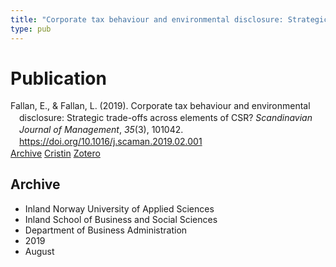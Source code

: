 ```yaml
---
title: "Corporate tax behaviour and environmental disclosure: Strategic trade-offs across elements of CSR?"
type: pub
---
```

<h1>Publication</h1>
<article id="csl-bib-container-MSA6PVQL" class="csl-bib-container">
  <div class="csl-bib-body" style="line-height: 1.35; padding-left: 1em; text-indent:-1em;">
  <div class="csl-entry">Fallan, E., &amp; Fallan, L. (2019). Corporate tax behaviour and environmental disclosure: Strategic trade-offs across elements of CSR? <i>Scandinavian Journal of Management</i>, <i>35</i>(3), 101042. <a href="https://doi.org/10.1016/j.scaman.2019.02.001">https://doi.org/10.1016/j.scaman.2019.02.001</a></div>
</div>
  <div class="csl-bib-buttons">
    <a href="#taxonomy-article-MSA6PVQL" class="csl-bib-button">Archive</a>
    <a href="https://app.cristin.no/results/show.jsf?id=1715121" alt="Cristin URL" class="csl-bib-button">Cristin</a>
    <a href="http://zotero.org/groups/5022929/items/MSA6PVQL" alt="Zotero URL" class="csl-bib-button">Zotero</a>
  </div>
  <div id="csl-bib-meta-container-MSA6PVQL"></div>
</article>
<div id="csl-bib-meta-MSA6PVQL" class="csl-bib-meta">
  <article id="taxonomy-article-MSA6PVQL" class="taxonomy-article">
    <h1>Archive</h1>
    <ul>
      <li>Inland Norway University of Applied Sciences</li>
      <li>Inland School of Business and Social Sciences</li>
      <li>Department of Business Administration</li>
      <li>2019</li>
      <li>August</li>
    </ul>
  </article>
</div>
